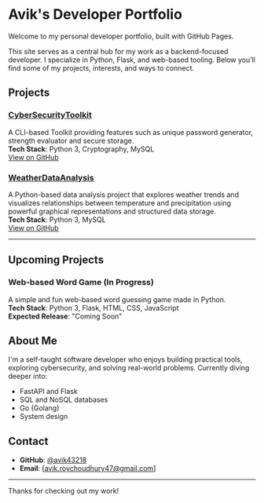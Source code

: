# Avik's Developer Portfolio

Welcome to my personal developer portfolio, built with GitHub Pages.

This site serves as a central hub for my work as a backend-focused developer. I specialize in Python, Flask, and web-based tooling. Below you’ll find some of my projects, interests, and ways to connect.

## Projects

### [CyberSecurityToolkit](https://avik43218.github.io/CyberSecurityToolkit/)
A CLI-based Toolkit providing features such as unique password generator, strength evaluator and secure storage. <br />
**Tech Stack**: Python 3, Cryptography, MySQL <br />
[View on GitHub](https://github.com/avik43218/CyberSecurityToolkit)


### [WeatherDataAnalysis](https://avik43218.github.io/WeatherDataAnalysis/)
A Python-based data analysis project that explores weather trends and visualizes relationships between temperature and precipitation using powerful graphical representations and structured data storage. <br />
**Tech Stack**: Python 3, MySQL <br />
[View on GitHub](https://github.com/avik43218/WeatherDataAnalysis)

---

## Upcoming Projects

### Web-based Word Game (In Progress)
A simple and fun web-based word guessing game made in Python. <br />
**Tech Stack**: Python 3, Flask, HTML, CSS, JavaScript <br />
**Expected Release**: "Coming Soon"

## About Me

I'm a self-taught software developer who enjoys building practical tools, exploring cybersecurity, and solving real-world problems. Currently diving deeper into:

- FastAPI and Flask
- SQL and NoSQL databases
- Go (Golang)
- System design

## Contact

- **GitHub**: [@avik43218](https://github.com/avik43218)  
- **Email**: [avik.roychoudhury47@gmail.com]

---

Thanks for checking out my work!
